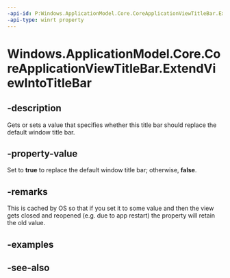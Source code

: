 ```yaml
---
-api-id: P:Windows.ApplicationModel.Core.CoreApplicationViewTitleBar.ExtendViewIntoTitleBar
-api-type: winrt property
---
```


<!-- Property syntax
public bool ExtendViewIntoTitleBar { get;  set; }
-->

# Windows.ApplicationModel.Core.CoreApplicationViewTitleBar.ExtendViewIntoTitleBar

## -description
Gets or sets a value that specifies whether this title bar should replace the default window title bar.

## -property-value
Set to **true** to replace the default window title bar; otherwise, **false**.

## -remarks
This is cached by OS so that if you set it to some value and then the view gets closed and reopened (e.g. due to app restart) the property will retain the old value.

## -examples

## -see-also
